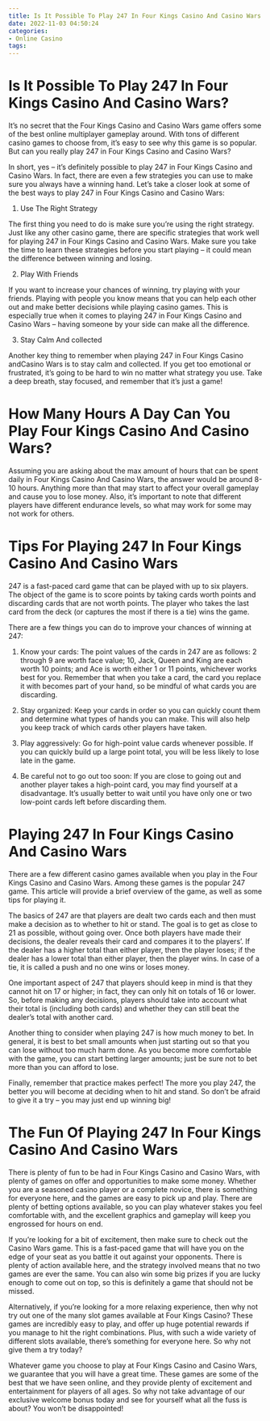 ```yaml
---
title: Is It Possible To Play 247 In Four Kings Casino And Casino Wars
date: 2022-11-03 04:50:24
categories:
- Online Casino
tags:
---
```



#  Is It Possible To Play 247 In Four Kings Casino And Casino Wars?

It’s no secret that the Four Kings Casino and Casino Wars game offers some of the best online multiplayer gameplay around. With tons of different casino games to choose from, it’s easy to see why this game is so popular. But can you really play 247 in Four Kings Casino and Casino Wars?

In short, yes – it’s definitely possible to play 247 in Four Kings Casino and Casino Wars. In fact, there are even a few strategies you can use to make sure you always have a winning hand. Let’s take a closer look at some of the best ways to play 247 in Four Kings Casino and Casino Wars:

1) Use The Right Strategy

The first thing you need to do is make sure you’re using the right strategy. Just like any other casino game, there are specific strategies that work well for playing 247 in Four Kings Casino and Casino Wars. Make sure you take the time to learn these strategies before you start playing – it could mean the difference between winning and losing.

2) Play With Friends

If you want to increase your chances of winning, try playing with your friends. Playing with people you know means that you can help each other out and make better decisions while playing casino games. This is especially true when it comes to playing 247 in Four Kings Casino and Casino Wars – having someone by your side can make all the difference.

3) Stay Calm And collected

Another key thing to remember when playing 247 in Four Kings Casino andCasino Wars is to stay calm and collected. If you get too emotional or frustrated, it’s going to be hard to win no matter what strategy you use. Take a deep breath, stay focused, and remember that it’s just a game!

#  How Many Hours A Day Can You Play Four Kings Casino And Casino Wars?

Assuming you are asking about the max amount of hours that can be spent daily in Four Kings Casino And Casino Wars, the answer would be around 8-10 hours. Anything more than that may start to affect your overall gameplay and cause you to lose money. Also, it’s important to note that different players have different endurance levels, so what may work for some may not work for others.

#  Tips For Playing 247 In Four Kings Casino And Casino Wars

247 is a fast-paced card game that can be played with up to six players. The object of the game is to score points by taking cards worth points and discarding cards that are not worth points. The player who takes the last card from the deck (or captures the most if there is a tie) wins the game.

There are a few things you can do to improve your chances of winning at 247:

1. Know your cards: The point values of the cards in 247 are as follows: 2 through 9 are worth face value; 10, Jack, Queen and King are each worth 10 points; and Ace is worth either 1 or 11 points, whichever works best for you. Remember that when you take a card, the card you replace it with becomes part of your hand, so be mindful of what cards you are discarding.

2. Stay organized: Keep your cards in order so you can quickly count them and determine what types of hands you can make. This will also help you keep track of which cards other players have taken.

3. Play aggressively: Go for high-point value cards whenever possible. If you can quickly build up a large point total, you will be less likely to lose late in the game.

4. Be careful not to go out too soon: If you are close to going out and another player takes a high-point card, you may find yourself at a disadvantage. It’s usually better to wait until you have only one or two low-point cards left before discarding them.

#  Playing 247 In Four Kings Casino And Casino Wars

There are a few different casino games available when you play in the Four Kings Casino and Casino Wars. Among these games is the popular 247 game. This article will provide a brief overview of the game, as well as some tips for playing it.

The basics of 247 are that players are dealt two cards each and then must make a decision as to whether to hit or stand. The goal is to get as close to 21 as possible, without going over. Once both players have made their decisions, the dealer reveals their card and compares it to the players’. If the dealer has a higher total than either player, then the player loses; if the dealer has a lower total than either player, then the player wins. In case of a tie, it is called a push and no one wins or loses money.

One important aspect of 247 that players should keep in mind is that they cannot hit on 17 or higher; in fact, they can only hit on totals of 16 or lower. So, before making any decisions, players should take into account what their total is (including both cards) and whether they can still beat the dealer’s total with another card.

Another thing to consider when playing 247 is how much money to bet. In general, it is best to bet small amounts when just starting out so that you can lose without too much harm done. As you become more comfortable with the game, you can start betting larger amounts; just be sure not to bet more than you can afford to lose.

Finally, remember that practice makes perfect! The more you play 247, the better you will become at deciding when to hit and stand. So don’t be afraid to give it a try – you may just end up winning big!

#  The Fun Of Playing 247 In Four Kings Casino And Casino Wars

There is plenty of fun to be had in Four Kings Casino and Casino Wars, with plenty of games on offer and opportunities to make some money. Whether you are a seasoned casino player or a complete novice, there is something for everyone here, and the games are easy to pick up and play. There are plenty of betting options available, so you can play whatever stakes you feel comfortable with, and the excellent graphics and gameplay will keep you engrossed for hours on end.

If you’re looking for a bit of excitement, then make sure to check out the Casino Wars game. This is a fast-paced game that will have you on the edge of your seat as you battle it out against your opponents. There is plenty of action available here, and the strategy involved means that no two games are ever the same. You can also win some big prizes if you are lucky enough to come out on top, so this is definitely a game that should not be missed.

Alternatively, if you’re looking for a more relaxing experience, then why not try out one of the many slot games available at Four Kings Casino? These games are incredibly easy to play, and offer up huge potential rewards if you manage to hit the right combinations. Plus, with such a wide variety of different slots available, there’s something for everyone here. So why not give them a try today?

Whatever game you choose to play at Four Kings Casino and Casino Wars, we guarantee that you will have a great time. These games are some of the best that we have seen online, and they provide plenty of excitement and entertainment for players of all ages. So why not take advantage of our exclusive welcome bonus today and see for yourself what all the fuss is about? You won’t be disappointed!